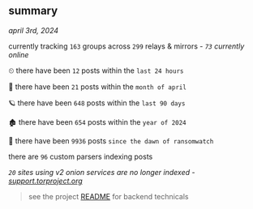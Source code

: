 
## summary
_april 3rd, 2024_

currently tracking `163` groups across `299` relays & mirrors - _`73` currently online_

⏲ there have been `12` posts within the `last 24 hours`

🦈 there have been `21` posts within the `month of april`

🪐 there have been `648` posts within the `last 90 days`

🏚 there have been `654` posts within the `year of 2024`

🦕 there have been `9936` posts `since the dawn of ransomwatch`

there are `96` custom parsers indexing posts

_`20` sites using v2 onion services are no longer indexed - [support.torproject.org](https://support.torproject.org/onionservices/v2-deprecation/)_

> see the project [README](https://github.com/joshhighet/ransomwatch#ransomwatch--) for backend technicals
